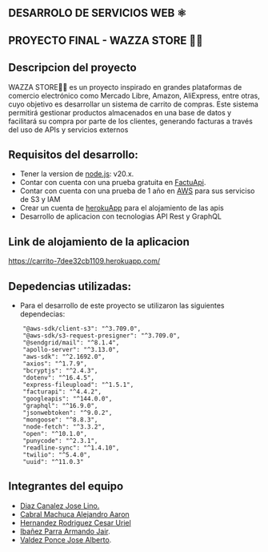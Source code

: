## DESARROLO DE SERVICIOS WEB ⚛️
## PROYECTO FINAL - WAZZA STORE 👻👅
## Descripcion del proyecto

WAZZA STORE👻👅 es un proyecto inspirado en grandes plataformas de comercio electrónico como Mercado Libre, Amazon, 
AliExpress, entre otras, cuyo objetivo es desarrollar un sistema de carrito de compras. 
Este sistema permitirá gestionar productos almacenados en una base de datos y facilitará su compra por parte de los clientes, generando facturas a través del uso de APIs y servicios externos 

## Requisitos del desarrollo:
- Tener la version de [node.js](https://nodejs.org/en/): v20.x.
- Contar con cuenta con una prueba gratuita en [FactuApi](https://www.facturapi.io/).
- Contar con cuenta con una prueba de 1 año en [AWS](https://aws.amazon.com/es/) para sus serviciso de S3 y IAM
- Crear un cuenta de [herokuApp](https://www.heroku.com/) para el alojamiento de las apis
- Desarrollo de aplicacion con tecnologias API Rest y GraphQL 
## Link de alojamiento de la aplicacion 
https://carrito-7dee32cb1109.herokuapp.com/


## Depedencias utilizadas:

- Para el desarrollo de este proyecto se utilizaron las siguientes dependecias:
```
    "@aws-sdk/client-s3": "^3.709.0",
    "@aws-sdk/s3-request-presigner": "^3.709.0",
    "@sendgrid/mail": "^8.1.4",
    "apollo-server": "^3.13.0",
    "aws-sdk": "^2.1692.0",
    "axios": "^1.7.9",
    "bcryptjs": "^2.4.3",
    "dotenv": "^16.4.5",
    "express-fileupload": "^1.5.1",
    "facturapi": "^4.4.2",
    "googleapis": "^144.0.0",
    "graphql": "^16.9.0",
    "jsonwebtoken": "^9.0.2",
    "mongoose": "^8.8.3",
    "node-fetch": "^3.3.2",
    "open": "^10.1.0",
    "punycode": "^2.3.1",
    "readline-sync": "^1.4.10",
    "twilio": "^5.4.0",
    "uuid": "^11.0.3"
```


## Integrantes del equipo
- [Diaz Canalez Jose Lino.](https://github.com/JoseLinoDC)
- [Cabral Machuca Alejandro Aaron](https://github.com/DobleAC)
- [Hernandez Rodriguez Cesar Uriel](https://github.com/cesarurielhr)
- [Ibañez Parra Armando Jair](https://github.com/dev-aj001).
- [Valdez Ponce Jose Alberto](https://github.com/JAVP013).
